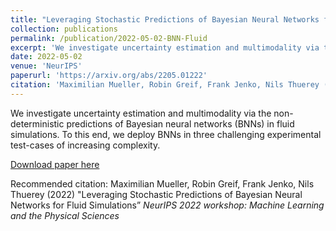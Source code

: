 ```yaml
---
title: "Leveraging Stochastic Predictions of Bayesian Neural Networks for Fluid Simulations"
collection: publications
permalink: /publication/2022-05-02-BNN-Fluid
excerpt: 'We investigate uncertainty estimation and multimodality via the non-deterministic predictions of Bayesian neural networks (BNNs) in fluid simulations. To this end, we deploy BNNs in three challenging experimental test-cases of increasing complexity.'
date: 2022-05-02
venue: 'NeurIPS'
paperurl: 'https://arxiv.org/abs/2205.01222'
citation: 'Maximilian Mueller, Robin Greif, Frank Jenko, Nils Thuerey (2022) &quot;Leveraging Stochastic Predictions of Bayesian Neural Networks for Fluid Simulations”  <i> NeurIPS 2022 workshop: Machine Learning and the Physical Sciences</i>'
---
```

We investigate uncertainty estimation and multimodality via the non-deterministic predictions of Bayesian neural networks (BNNs) in fluid simulations. To this end, we deploy BNNs in three challenging experimental test-cases of increasing complexity.

[Download paper here](https://arxiv.org/abs/2205.01222)

Recommended citation: Maximilian Mueller, Robin Greif, Frank Jenko, Nils Thuerey (2022) "Leveraging Stochastic Predictions of Bayesian Neural Networks for Fluid Simulations”  <i> NeurIPS 2022 workshop: Machine Learning and the Physical Sciences</i>